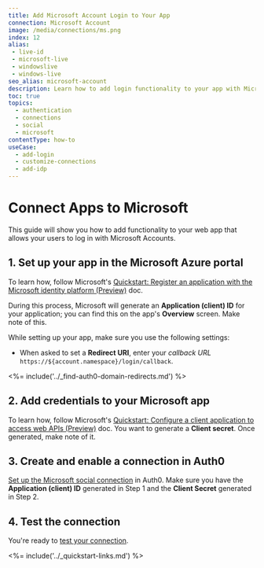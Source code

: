 ```yaml
---
title: Add Microsoft Account Login to Your App
connection: Microsoft Account
image: /media/connections/ms.png
index: 12
alias:
 - live-id
 - microsoft-live
 - windowslive
 - windows-live
seo_alias: microsoft-account
description: Learn how to add login functionality to your app with Microsoft Accounts. You will need to generate keys, copy these into your Auth0 settings, and enable the connection.
toc: true
topics:
  - authentication
  - connections
  - social
  - microsoft
contentType: how-to
useCase:
  - add-login
  - customize-connections
  - add-idp
---
```

# Connect Apps to Microsoft

This guide will show you how to add functionality to your web app that allows your users to log in with Microsoft Accounts.

## 1. Set up your app in the Microsoft Azure portal

To learn how, follow Microsoft's [Quickstart: Register an application with the Microsoft identity platform (Preview)](https://docs.microsoft.com/en-us/azure/active-directory/develop/quickstart-register-app) doc.

During this process, Microsoft will generate an **Application (client) ID** for your application; you can find this on the app's **Overview** screen. Make note of this.

While setting up your app, make sure you use the following settings:

* When asked to set a **Redirect URI**, enter your <dfn data-key="callback">callback URL</dfn> `https://${account.namespace}/login/callback`.

<%= include('../_find-auth0-domain-redirects.md') %>

## 2. Add credentials to your Microsoft app

To learn how, follow Microsoft's [Quickstart: Configure a client application to access web APIs (Preview)](https://docs.microsoft.com/en-us/azure/active-directory/develop/quickstart-configure-app-access-web-apis#add-credentials-to-your-web-application) doc. You want to generate a **Client secret**. Once generated, make note of it.

## 3. Create and enable a connection in Auth0

[Set up the Microsoft social connection](/dashboard/guides/connections/set-up-connections-social) in Auth0. Make sure you have the **Application (client) ID** generated in Step 1 and the **Client Secret** generated in Step 2.

## 4. Test the connection

You're ready to [test your connection](/dashboard/guides/connections/test-connections-social).

<%= include('../_quickstart-links.md') %>